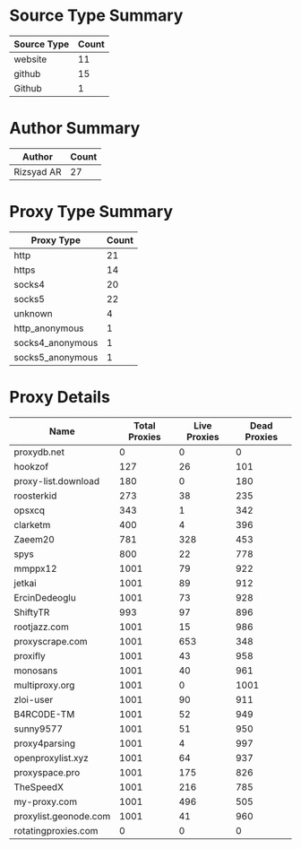 # Source Type Summary

| Source Type | Count |
|-------------|-------|
| website | 11 |
| github | 15 |
| Github | 1 |


# Author Summary

| Author | Count |
|--------|-------|
| Rizsyad AR | 27 |


# Proxy Type Summary

| Proxy Type | Count |
|------------|-------|
| http | 21 |
| https | 14 |
| socks4 | 20 |
| socks5 | 22 |
| unknown | 4 |
| http_anonymous | 1 |
| socks4_anonymous | 1 |
| socks5_anonymous | 1 |


# Proxy Details

| Name | Total Proxies | Live Proxies | Dead Proxies |
|------|---------------|--------------|---------------|
| proxydb.net | 0 | 0 | 0 |
| hookzof | 127 | 26 | 101 |
| proxy-list.download | 180 | 0 | 180 |
| roosterkid | 273 | 38 | 235 |
| opsxcq | 343 | 1 | 342 |
| clarketm | 400 | 4 | 396 |
| Zaeem20 | 781 | 328 | 453 |
| spys | 800 | 22 | 778 |
| mmppx12 | 1001 | 79 | 922 |
| jetkai | 1001 | 89 | 912 |
| ErcinDedeoglu | 1001 | 73 | 928 |
| ShiftyTR | 993 | 97 | 896 |
| rootjazz.com | 1001 | 15 | 986 |
| proxyscrape.com | 1001 | 653 | 348 |
| proxifly | 1001 | 43 | 958 |
| monosans | 1001 | 40 | 961 |
| multiproxy.org | 1001 | 0 | 1001 |
| zloi-user | 1001 | 90 | 911 |
| B4RC0DE-TM | 1001 | 52 | 949 |
| sunny9577 | 1001 | 51 | 950 |
| proxy4parsing | 1001 | 4 | 997 |
| openproxylist.xyz | 1001 | 64 | 937 |
| proxyspace.pro | 1001 | 175 | 826 |
| TheSpeedX | 1001 | 216 | 785 |
| my-proxy.com | 1001 | 496 | 505 |
| proxylist.geonode.com | 1001 | 41 | 960 |
| rotatingproxies.com | 0 | 0 | 0 |
